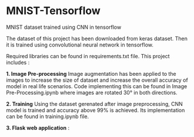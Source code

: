# MNIST-Tensorflow
MNIST dataset trained using CNN in tensorflow 

The dataset of this project has been downloaded from keras dataset. Then it is trained using convolutional neural network in tensorflow. 

Required libraries can be found in requirements.txt file.
This project includes :

**1. Image Pre-processing**  Image augmentation has been applied to the images to increase the size of dataset and increase the overall accuracy of model in real life scenarios. Code implementing this can be found in Image Pre-Processing.ipynb where images are rotated 30° in both directions.

**2. Training**  Using the dataset gerenated after image preprocessing, CNN model is trained and accuracy above 99% is achieved. Its implementation can be found in training.ipynb file. 

**3. Flask web application** :
